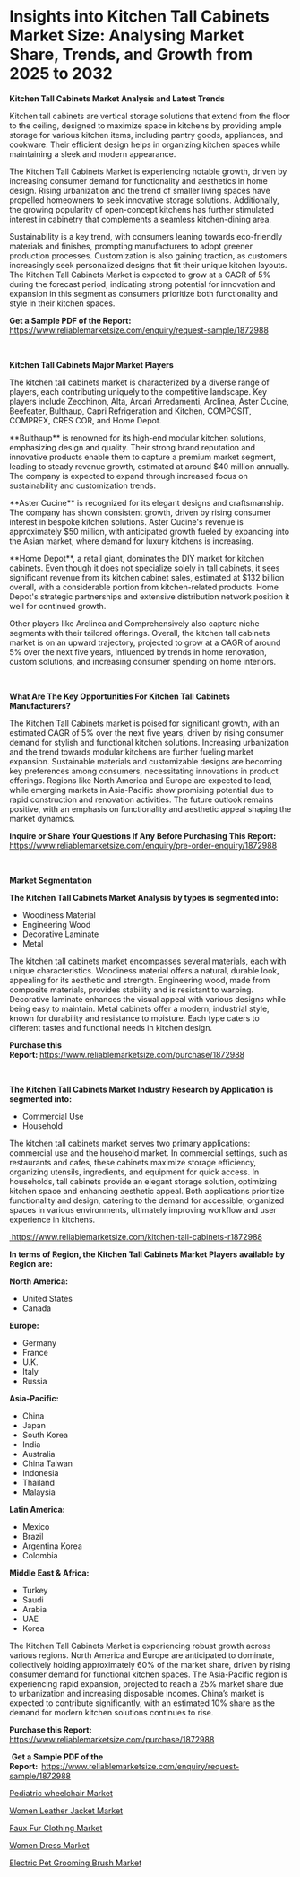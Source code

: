 <p><h1>Insights into Kitchen Tall Cabinets Market Size: Analysing Market Share, Trends, and Growth from 2025 to 2032</h1></p><p><strong>Kitchen Tall Cabinets Market Analysis and Latest Trends</strong></p>
<p><p>Kitchen tall cabinets are vertical storage solutions that extend from the floor to the ceiling, designed to maximize space in kitchens by providing ample storage for various kitchen items, including pantry goods, appliances, and cookware. Their efficient design helps in organizing kitchen spaces while maintaining a sleek and modern appearance. </p><p>The Kitchen Tall Cabinets Market is experiencing notable growth, driven by increasing consumer demand for functionality and aesthetics in home design. Rising urbanization and the trend of smaller living spaces have propelled homeowners to seek innovative storage solutions. Additionally, the growing popularity of open-concept kitchens has further stimulated interest in cabinetry that complements a seamless kitchen-dining area.</p><p>Sustainability is a key trend, with consumers leaning towards eco-friendly materials and finishes, prompting manufacturers to adopt greener production processes. Customization is also gaining traction, as customers increasingly seek personalized designs that fit their unique kitchen layouts. The Kitchen Tall Cabinets Market is expected to grow at a CAGR of 5% during the forecast period, indicating strong potential for innovation and expansion in this segment as consumers prioritize both functionality and style in their kitchen spaces.</p></p>
<p><strong>Get a Sample PDF of the Report:&nbsp;</strong> <a href="https://www.reliablemarketsize.com/enquiry/request-sample/1872988?utm_campaign=1143&utm_medium=2&utm_source=Github&utm_content=ia&utm_term=05022025&utm_id=kitchen-tall-cabinets">https://www.reliablemarketsize.com/enquiry/request-sample/1872988</a></p>
<p>&nbsp;</p>
<p><strong>Kitchen Tall Cabinets Major Market Players</strong></p>
<p><p>The kitchen tall cabinets market is characterized by a diverse range of players, each contributing uniquely to the competitive landscape. Key players include Zecchinon, Alta, Arcari Arredamenti, Arclinea, Aster Cucine, Beefeater, Bulthaup, Capri Refrigeration and Kitchen, COMPOSIT, COMPREX, CRES COR, and Home Depot.</p><p>**Bulthaup** is renowned for its high-end modular kitchen solutions, emphasizing design and quality. Their strong brand reputation and innovative products enable them to capture a premium market segment, leading to steady revenue growth, estimated at around $40 million annually. The company is expected to expand through increased focus on sustainability and customization trends.</p><p>**Aster Cucine** is recognized for its elegant designs and craftsmanship. The company has shown consistent growth, driven by rising consumer interest in bespoke kitchen solutions. Aster Cucine's revenue is approximately $50 million, with anticipated growth fueled by expanding into the Asian market, where demand for luxury kitchens is increasing.</p><p>**Home Depot**, a retail giant, dominates the DIY market for kitchen cabinets. Even though it does not specialize solely in tall cabinets, it sees significant revenue from its kitchen cabinet sales, estimated at $132 billion overall, with a considerable portion from kitchen-related products. Home Depot's strategic partnerships and extensive distribution network position it well for continued growth.</p><p>Other players like Arclinea and Comprehensively also capture niche segments with their tailored offerings. Overall, the kitchen tall cabinets market is on an upward trajectory, projected to grow at a CAGR of around 5% over the next five years, influenced by trends in home renovation, custom solutions, and increasing consumer spending on home interiors.</p></p>
<p>&nbsp;</p>
<p><strong>What Are The Key Opportunities For Kitchen Tall Cabinets Manufacturers?</strong></p>
<p><p>The Kitchen Tall Cabinets market is poised for significant growth, with an estimated CAGR of 5% over the next five years, driven by rising consumer demand for stylish and functional kitchen solutions. Increasing urbanization and the trend towards modular kitchens are further fueling market expansion. Sustainable materials and customizable designs are becoming key preferences among consumers, necessitating innovations in product offerings. Regions like North America and Europe are expected to lead, while emerging markets in Asia-Pacific show promising potential due to rapid construction and renovation activities. The future outlook remains positive, with an emphasis on functionality and aesthetic appeal shaping the market dynamics.</p></p>
<p><strong>Inquire or Share Your Questions If Any Before Purchasing This Report:</strong> <a href="https://www.reliablemarketsize.com/enquiry/pre-order-enquiry/1872988?utm_campaign=1143&utm_medium=2&utm_source=Github&utm_content=ia&utm_term=05022025&utm_id=kitchen-tall-cabinets">https://www.reliablemarketsize.com/enquiry/pre-order-enquiry/1872988</a></p>
<p>&nbsp;</p>
<p><strong>Market Segmentation</strong></p>
<p><strong>The Kitchen Tall Cabinets Market Analysis by types is segmented into:</strong></p>
<p><ul><li>Woodiness Material</li><li>Engineering Wood</li><li>Decorative Laminate</li><li>Metal</li></ul></p>
<p><p>The kitchen tall cabinets market encompasses several materials, each with unique characteristics. Woodiness material offers a natural, durable look, appealing for its aesthetic and strength. Engineering wood, made from composite materials, provides stability and is resistant to warping. Decorative laminate enhances the visual appeal with various designs while being easy to maintain. Metal cabinets offer a modern, industrial style, known for durability and resistance to moisture. Each type caters to different tastes and functional needs in kitchen design.</p></p>
<p><strong>Purchase this Report:&nbsp;</strong><a href="https://www.reliablemarketsize.com/purchase/1872988?utm_campaign=1143&utm_medium=2&utm_source=Github&utm_content=ia&utm_term=05022025&utm_id=kitchen-tall-cabinets">https://www.reliablemarketsize.com/purchase/1872988</a></p>
<p>&nbsp;</p>
<p><strong>The Kitchen Tall Cabinets Market Industry Research by Application is segmented into:</strong></p>
<p><ul><li>Commercial Use</li><li>Household</li></ul></p>
<p><p>The kitchen tall cabinets market serves two primary applications: commercial use and the household market. In commercial settings, such as restaurants and cafes, these cabinets maximize storage efficiency, organizing utensils, ingredients, and equipment for quick access. In households, tall cabinets provide an elegant storage solution, optimizing kitchen space and enhancing aesthetic appeal. Both applications prioritize functionality and design, catering to the demand for accessible, organized spaces in various environments, ultimately improving workflow and user experience in kitchens.</p></p>
<p><a href="https://www.reliablemarketsize.com/kitchen-tall-cabinets-r1872988?utm_campaign=1143&utm_medium=2&utm_source=Github&utm_content=ia&utm_term=05022025&utm_id=kitchen-tall-cabinets">&nbsp;https://www.reliablemarketsize.com/kitchen-tall-cabinets-r1872988</a></p>
<p><strong>In terms of Region, the Kitchen Tall Cabinets Market Players available by Region are:</strong></p>
<p>
    <p> <strong> North America: </strong>
        <ul>
            <li>United States</li>
            <li>Canada</li>
        </ul>
        </p> 
    <p> <strong> Europe: </strong>
        <ul>
            <li>Germany</li>
            <li>France</li>
            <li>U.K.</li>
            <li>Italy</li>
            <li>Russia</li>
        </ul>
        </p> 
    <p> <strong> Asia-Pacific: </strong>
        <ul>
            <li>China</li>
            <li>Japan</li>
            <li>South Korea</li>
            <li>India</li>
            <li>Australia</li>
            <li>China Taiwan</li>
            <li>Indonesia</li>
            <li>Thailand</li>
            <li>Malaysia</li>
        </ul>
        </p> 
    <p> <strong> Latin America: </strong>
        <ul>
            <li>Mexico</li>
            <li>Brazil</li>
            <li>Argentina Korea</li>
            <li>Colombia</li>
        </ul>
        </p> 
    <p> <strong> Middle East & Africa: </strong>
        <ul>
            <li>Turkey</li>
            <li>Saudi</li>
            <li>Arabia</li>
            <li>UAE</li>
            <li>Korea</li>
        </ul>
    </p>
    </p>
<p><p>The Kitchen Tall Cabinets Market is experiencing robust growth across various regions. North America and Europe are anticipated to dominate, collectively holding approximately 60% of the market share, driven by rising consumer demand for functional kitchen spaces. The Asia-Pacific region is experiencing rapid expansion, projected to reach a 25% market share due to urbanization and increasing disposable incomes. China’s market is expected to contribute significantly, with an estimated 10% share as the demand for modern kitchen solutions continues to rise.</p></p>
<p><strong>Purchase this Report: </strong><a href="https://www.reliablemarketsize.com/purchase/1872988?utm_campaign=1143&utm_medium=2&utm_source=Github&utm_content=ia&utm_term=05022025&utm_id=kitchen-tall-cabinets">https://www.reliablemarketsize.com/purchase/1872988</a></p>
<p>&nbsp;<strong>Get a Sample PDF of the Report:&nbsp;&nbsp;</strong><a href="https://www.reliablemarketsize.com/enquiry/request-sample/1872988?utm_campaign=1143&utm_medium=2&utm_source=Github&utm_content=ia&utm_term=05022025&utm_id=kitchen-tall-cabinets">https://www.reliablemarketsize.com/enquiry/request-sample/1872988</a></p>
<p><strong></strong></p>
<p><p><a href="https://github.com/ElviraLeka1962/Market-Research-Report-List-1/blob/main/pediatric-wheelchair-market.md?utm_campaign=1143&utm_medium=2&utm_source=Github&utm_content=ia&utm_term=05022025&utm_id=kitchen-tall-cabinets">Pediatric wheelchair Market</a></p><p><a href="https://github.com/chongseney974/Market-Research-Report-List-1/blob/main/women-leather-jacket-market.md?utm_campaign=1143&utm_medium=2&utm_source=Github&utm_content=ia&utm_term=05022025&utm_id=kitchen-tall-cabinets">Women Leather Jacket Market</a></p><p><a href="https://github.com/rosalinebhakta48/Market-Research-Report-List-1/blob/main/faux-fur-clothing-market.md?utm_campaign=1143&utm_medium=2&utm_source=Github&utm_content=ia&utm_term=05022025&utm_id=kitchen-tall-cabinets">Faux Fur Clothing Market</a></p><p><a href="https://github.com/nathaliehurles7142/Market-Research-Report-List-1/blob/main/women-dress-market.md?utm_campaign=1143&utm_medium=2&utm_source=Github&utm_content=ia&utm_term=05022025&utm_id=kitchen-tall-cabinets">Women Dress Market</a></p><p><a href="https://github.com/darenph8er/Market-Research-Report-List-1/blob/main/electric-pet-grooming-brush-market.md?utm_campaign=1143&utm_medium=2&utm_source=Github&utm_content=ia&utm_term=05022025&utm_id=kitchen-tall-cabinets">Electric Pet Grooming Brush Market</a></p></p>